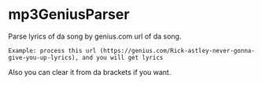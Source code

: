 # mp3GeniusParser
Parse lyrics of da song by genius.com url of da song.

```
Example: process this url (https://genius.com/Rick-astley-never-gonna-give-you-up-lyrics), and you will get lyrics
```

Also you can clear it from da brackets if you want.
